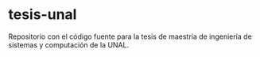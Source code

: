 # tesis-unal
Repositorio con el código fuente para la tesis de maestría de ingeniería de sistemas y computación de la UNAL.
